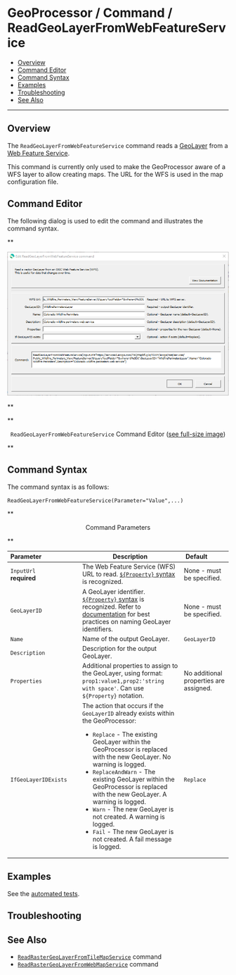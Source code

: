 # GeoProcessor / Command / ReadGeoLayerFromWebFeatureService #

* [Overview](#overview)
* [Command Editor](#command-editor)
* [Command Syntax](#command-syntax)
* [Examples](#examples)
* [Troubleshooting](#troubleshooting)
* [See Also](#see-also)

-------------------------

## Overview ##

The `ReadGeoLayerFromWebFeatureService` command reads a [GeoLayer](../../introduction/introduction.md#geolayer)
from a [Web Feature Service](https://en.wikipedia.org/wiki/Web_Feature_Service).

This command is currently only used to make the GeoProcessor aware of a WFS layer to allow creating maps.
The URL for the WFS is used in the map configuration file.

## Command Editor ##

The following dialog is used to edit the command and illustrates the command syntax.

**<p style="text-align: center;">
![ReadGeoLayerFromWebFeatureService](ReadGeoLayerFromWebFeatureService.png)
</p>**

**<p style="text-align: center;">
`ReadGeoLayerFromWebFeatureService` Command Editor (<a href="../ReadGeoLayerFromWebFeatureService.png">see full-size image</a>)
</p>**

## Command Syntax ##

The command syntax is as follows:

```text
ReadGeoLayerFromWebFeatureService(Parameter="Value",...)
```
**<p style="text-align: center;">
Command Parameters
</p>**

|**Parameter**&nbsp;&nbsp;&nbsp;&nbsp;&nbsp;&nbsp;&nbsp;&nbsp;&nbsp;&nbsp;&nbsp;&nbsp;&nbsp;&nbsp;&nbsp;&nbsp;&nbsp;&nbsp;&nbsp;&nbsp;&nbsp; | **Description** | **Default**&nbsp;&nbsp;&nbsp;&nbsp;&nbsp;&nbsp;&nbsp;&nbsp;&nbsp;&nbsp; |
| --------------|-----------------|----------------- |
| `InputUrl`<br>**required**| The Web Feature Service (WFS) URL to read. [`${Property}` syntax](../../introduction/introduction.md#geoprocessor-properties-property) is recognized.| None - must be specified. |
| `GeoLayerID` | A GeoLayer identifier. [`${Property}` syntax](../../introduction/introduction.md#geoprocessor-properties-property) is recognized. Refer to [documentation](../../best-practices/geolayer-identifiers.md) for best practices on naming GeoLayer identifiers.| None - must be specified. |
| `Name` | Name of the output GeoLayer. | `GeoLayerID` |
| `Description` | Description for the output GeoLayer. | |
| `Properties` | Additional properties to assign to the GeoLayer, using format: `prop1:value1,prop2:'string with space'`.  Can use `${Property}` notation.  | No additional properties are assigned. |
| `IfGeoLayerIDExists` | The action that occurs if the `GeoLayerID` already exists within the GeoProcessor:<ul><li>`Replace` - The existing GeoLayer within the GeoProcessor is replaced with the new GeoLayer. No warning is logged.</li><li>`ReplaceAndWarn` - The existing GeoLayer within the GeoProcessor is replaced with the new GeoLayer. A warning is logged.</li><li>`Warn` - The new GeoLayer is not created. A warning is logged.</li><li>`Fail` - The new GeoLayer is not created. A fail message is logged.</li></ul> | `Replace` | 

## Examples ##

See the [automated tests](https://github.com/OpenWaterFoundation/owf-app-geoprocessor-python-test/tree/master/test/commands/ReadGeoLayerFromWebFeatureService).

## Troubleshooting ##

## See Also ##

* [`ReadRasterGeoLayerFromTileMapService`](../ReadRasterGeoLayerFromTileMapService/ReadRasterGeoLayerFromTileMapService.md) command
* [`ReadRasterGeoLayerFromWebMapService`](../ReadRasterGeoLayerFromWebMapService/ReadRasterGeoLayerFromWebMapService.md) command

